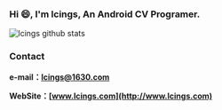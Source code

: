 ### Hi 😄, I'm lcings, An Android CV Programer.

![lcings github stats](https://github-readme-stats.vercel.app/api?username=lcings&show_icons=true&theme=radical)

### Contact
**e-mail：lcings@1630.com**

**WebSite：[www.lcings.com](http://www.lcings.com)**

<!--
**githubhaohao/githubhaohao** is a ✨ _special_ ✨ repository because its `README.md` (this file) appears on your GitHub profile.

Here are some ideas to get you started:

- 🔭 I’m currently working on ...
- 🌱 I’m currently learning ...
- 👯 I’m looking to collaborate on ...
- 🤔 I’m looking for help with ...
- 💬 Ask me about ...
- 📫 How to reach me: ...
- 😄 Pronouns: ...
- ⚡ Fun fact: ...
-->

